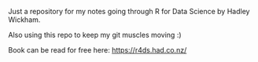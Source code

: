 Just a repository for my notes going through R for Data Science by Hadley Wickham.

Also using this repo to keep my git muscles moving :)

Book can be read for free here:
https://r4ds.had.co.nz/
